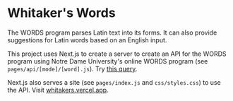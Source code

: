 # Whitaker's Words

The WORDS program parses Latin text into its forms. It can also provide suggestions for Latin words based on an English input.

This project uses Next.js to create a server to create an API for the WORDS program using Notre Dame University's online WORDS program  (see `pages/api/[mode]/[word].js`). Try [this query](https://whitakers.vercel.app/api/latin/salve).

Next.js also serves a site (see `pages/index.js` and `css/styles.css`) to use the API. Visit [whitakers.vercel.app](https://whitakers.vercel.app/).
